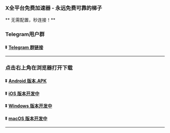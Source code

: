 ### X全平台免费加速器 - 永远免费可靠的梯子

** 无需配置，秒连接！**

### Telegram用户群
#### :arrow_double_down: [Telegram 群链接](https://t.me/+i__hJPORw2I3NzA9)

---
### 点击右上角在浏览器打开下载
#### :arrow_double_down: [Android 版本.APK]()
#### :arrow_double_down: [iOS 版本开发中]()
#### :arrow_double_down: [Windows 版本开发中]()
#### :arrow_double_down: [macOS 版本开发中]()
---
